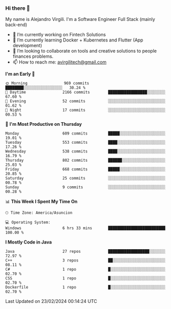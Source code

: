 ### Hi there 👋

My name is Alejandro Virgili. I'm a Software Engineer Full Stack (mainly back-end)


- 🔭 I’m currently working on Fintech Solutions
- 🌱 I’m currently learning Docker + Kubernetes and Flutter (App development)
- 👯 I’m looking to collaborate on tools and creative solutions to people finances problems.
- 📫 How to reach me: avirgilitech@gmail.com
  
<!--START_SECTION:waka-->
**I'm an Early 🐤** 

```text
🌞 Morning                969 commits         ████████░░░░░░░░░░░░░░░░░   30.24 % 
🌆 Daytime                2166 commits        █████████████████░░░░░░░░   67.60 % 
🌃 Evening                52 commits          ░░░░░░░░░░░░░░░░░░░░░░░░░   01.62 % 
🌙 Night                  17 commits          ░░░░░░░░░░░░░░░░░░░░░░░░░   00.53 % 
```
📅 **I'm Most Productive on Thursday** 

```text
Monday                   609 commits         █████░░░░░░░░░░░░░░░░░░░░   19.01 % 
Tuesday                  553 commits         ████░░░░░░░░░░░░░░░░░░░░░   17.26 % 
Wednesday                538 commits         ████░░░░░░░░░░░░░░░░░░░░░   16.79 % 
Thursday                 802 commits         ██████░░░░░░░░░░░░░░░░░░░   25.03 % 
Friday                   668 commits         █████░░░░░░░░░░░░░░░░░░░░   20.85 % 
Saturday                 25 commits          ░░░░░░░░░░░░░░░░░░░░░░░░░   00.78 % 
Sunday                   9 commits           ░░░░░░░░░░░░░░░░░░░░░░░░░   00.28 % 
```


📊 **This Week I Spent My Time On** 

```text
🕑︎ Time Zone: America/Asuncion

💻 Operating System: 
Windows                  6 hrs 33 mins       █████████████████████████   100.00 % 
```

**I Mostly Code in Java** 

```text
Java                     27 repos            ██████████████████░░░░░░░   72.97 % 
C++                      3 repos             ██░░░░░░░░░░░░░░░░░░░░░░░   08.11 % 
C#                       1 repo              █░░░░░░░░░░░░░░░░░░░░░░░░   02.70 % 
CSS                      1 repo              █░░░░░░░░░░░░░░░░░░░░░░░░   02.70 % 
Dockerfile               1 repo              █░░░░░░░░░░░░░░░░░░░░░░░░   02.70 % 
```




 Last Updated on 23/02/2024 00:14:24 UTC
<!--END_SECTION:waka-->
